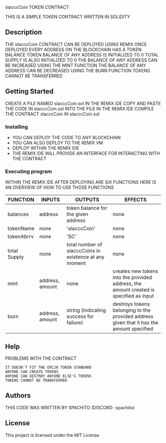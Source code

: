slacccCoin TOKEN CONTRACT

THIS IS A SIMPLE TOKEN CONTRACT WRITTEN IN SOLIDITY

## Description

THE slacccCoin CONTRACT CAN BE DEPLOYED USING REMIX
ONCE DEPLOYED EVERY ADDRESS ON THE BLOCKCHAIN HAS A TOKEN BALANCE
TOKEN BALANCE OF ANY ADDRESS IS INITIALIZED TO 0
TOTAL SUPPLY IS ALSO INITIALIZED TO 0
THE BALANCE OF ANY ADDRESS CAN BE INCREASED USING THE MINT FUNCTION
THE BALANCE OF ANY ADDRESS CAN BE DECREASED USING THE BURN FUNCTION
TOKENS CANNOT BE TRANSFERRED

## Getting Started

CREATE A FILE NAMED slacccCoin.sol IN THE REMIX IDE
COPY AND PASTE THE CODE IN slacccCoin.sol INTO THE FILE IN THE REMIX IDE
COMPILE THE CONTRACT slacccCoin IN  slacccCoin.sol

### Installing

* YOU CAN DEPLOY THE CODE TO ANY BLOCKCHAIN
* YOU CAN ALSO DEPLOY TO THE REMIX VM
* DEPLOY WITHIN THE REMIX IDE
* THE REMIX IDE WILL PROVIDE AN INTERFACE FOR INTERACTING WITH THE CONTRACT

### Executing program

WITHIN THE REMIX IDE AFTER DEPLOYING ARE SIX FUNCTIONS
HERE IS AN OVERVIEW OF HOW TO USE THOSE FUNCTIONS

| FUNCTION | INPUTS | OUTPUTS | EFFECTS|
|----------|--------|---------|--------|
| balances | address | token balance for the given address| none|
|tokenName| none | 'slacccCoin' | none |
|tokenAbrrv| none | 'SC'| none |
| total Supply | none | total number of slacccCoins in existence at any moment | none
|mint| address, amount| none | creates new tokens into the provided address, the amount created is specified as input|
|burn| address, amount| string (indicating success for failure)| destroys tokens belonging to the provided address given that it has the amount specified|




## Help

PROBLEMS WITH THE CONTRACT

    IT DOESN'T FIT THE ERC20 TOKEN STANDARD
    ANYONE CAN CREATE TOKENS
    ANYONE CAN DESTROY ANYONE ELSE'S TOKENS
    TOKENS CANNOT BE TRANSFERRED

## Authors
THIS CODE WAS WRITTEN BY SPACHITO (DISCORD- spachito)

## License

This project is licensed under the MIT License